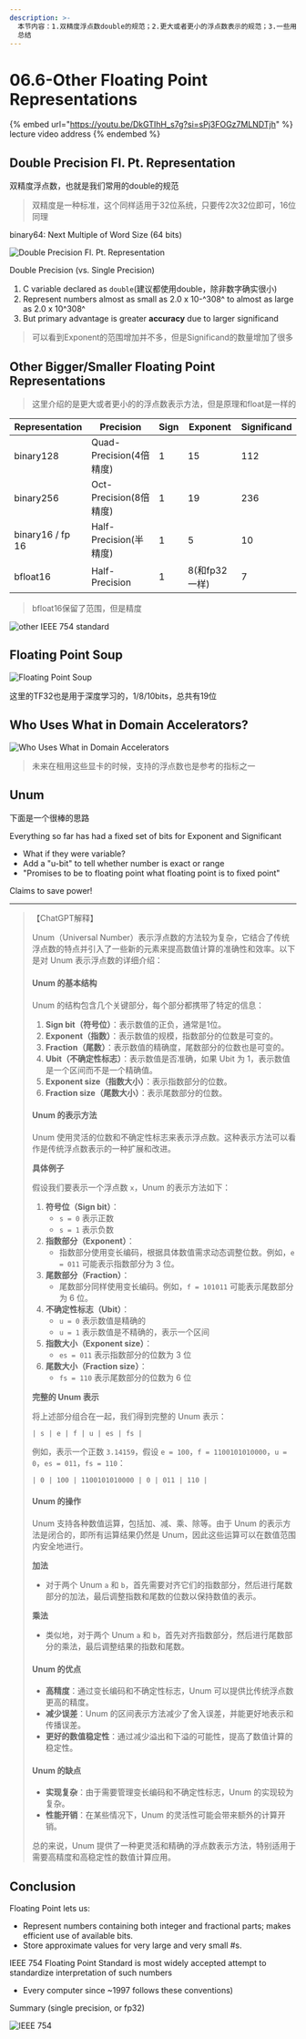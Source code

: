 ```yaml
---
description: >-
  本节内容：1.双精度浮点数double的规范；2.更大或者更小的浮点数表示的规范；3.一些用于ML和加速器的浮点数；4. 新型的浮点数表示方式Unum；5.
  总结
---
```


# 06.6-Other Floating Point Representations

{% embed url="https://youtu.be/DkGTIhH_s7g?si=sPj3FOGz7MLNDTjh" %}
lecture video address
{% endembed %}

## Double Precision Fl. Pt. Representation

双精度浮点数，也就是我们常用的double的规范

> 双精度是一种标准，这个同样适用于32位系统，只要传2次32位即可，16位同理

binary64: Next Multiple of Word Size (64 bits)

![Double Precision Fl. Pt. Representation](.image/image-20240603200834886.png)

Double Precision (vs. Single Precision)

1. C variable declared as `double`(建议都使用double，除非数字确实很小)
2. Represent numbers almost as small as 2.0 x 10-^308^ to almost as large as 2.0 x 10^308^
3. But primary advantage is greater **accuracy** due to larger significand

> 可以看到Exponent的范围增加并不多，但是Significand的数量增加了很多

## Other Bigger/Smaller Floating Point Representations

> 这里介绍的是更大或者更小的的浮点数表示方法，但是原理和float是一样的

| Representation   | Precision            | Sign | Exponent   | Significand |
| ---------------- | -------------------- | ---- | ---------- | ----------- |
| binary128        | Quad-Precision(4倍精度) | 1    | 15         | 112         |
| binary256        | Oct-Precision(8倍精度)  | 1    | 19         | 236         |
| binary16 / fp 16 | Half-Precision(半精度)  | 1    | 5          | 10          |
| bfloat16         | Half-Precision       | 1    | 8(和fp32一样) | 7           |

> bfloat16保留了范围，但是精度

![other IEEE 754 standard](.image/image-20240603201046583.png)

## Floating Point Soup

![Floating Point Soup](.image/image-20240603201133762.png)

这里的TF32也是用于深度学习的，1/8/10bits，总共有19位

## Who Uses What in Domain Accelerators?

![Who Uses What in Domain Accelerators](.image/image-20240603201155640.png)

> 未来在租用这些显卡的时候，支持的浮点数也是参考的指标之一

## Unum

下面是一个很棒的思路

Everything so far has had a fixed set of bits for Exponent and Significant

* What if they were variable?
* Add a "u-bit" to tell whether number is exact or range
* "Promises to be to floating point what floating point is to fixed point"

Claims to save power!

***

> 【ChatGPT解释】
>
> Unum（Universal Number）表示浮点数的方法较为复杂，它结合了传统浮点数的特点并引入了一些新的元素来提高数值计算的准确性和效率。以下是对 Unum 表示浮点数的详细介绍：
>
> #### Unum 的基本结构
>
> Unum 的结构包含几个关键部分，每个部分都携带了特定的信息：
>
> 1. **Sign bit（符号位）**：表示数值的正负，通常是1位。
> 2. **Exponent（指数）**：表示数值的规模，指数部分的位数是可变的。
> 3. **Fraction（尾数）**：表示数值的精确度，尾数部分的位数也是可变的。
> 4. **Ubit（不确定性标志）**：表示数值是否准确，如果 Ubit 为 1，表示数值是一个区间而不是一个精确值。
> 5. **Exponent size（指数大小）**：表示指数部分的位数。
> 6. **Fraction size（尾数大小）**：表示尾数部分的位数。
>
> #### Unum 的表示方法
>
> Unum 使用灵活的位数和不确定性标志来表示浮点数。这种表示方法可以看作是传统浮点数表示的一种扩展和改进。
>
> **具体例子**
>
> 假设我们要表示一个浮点数 `x`，Unum 的表示方法如下：
>
> 1. **符号位（Sign bit）**：
>    * `s = 0` 表示正数
>    * `s = 1` 表示负数
> 2. **指数部分（Exponent）**：
>    * 指数部分使用变长编码，根据具体数值需求动态调整位数。例如，`e = 011` 可能表示指数部分为 3 位。
> 3. **尾数部分（Fraction）**：
>    * 尾数部分同样使用变长编码。例如，`f = 101011` 可能表示尾数部分为 6 位。
> 4. **不确定性标志（Ubit）**：
>    * `u = 0` 表示数值是精确的
>    * `u = 1` 表示数值是不精确的，表示一个区间
> 5. **指数大小（Exponent size）**：
>    * `es = 011` 表示指数部分的位数为 3 位
> 6. **尾数大小（Fraction size）**：
>    * `fs = 110` 表示尾数部分的位数为 6 位
>
> **完整的 Unum 表示**
>
> 将上述部分组合在一起，我们得到完整的 Unum 表示：
>
> ```
> | s | e | f | u | es | fs |
> ```
>
> 例如，表示一个正数 `3.14159`，假设 `e = 100`，`f = 1100101010000`，`u = 0`，`es = 011`，`fs = 110`：
>
> ```
> | 0 | 100 | 1100101010000 | 0 | 011 | 110 |
> ```
>
> #### Unum 的操作
>
> Unum 支持各种数值运算，包括加、减、乘、除等。由于 Unum 的表示方法是闭合的，即所有运算结果仍然是 Unum，因此这些运算可以在数值范围内安全地进行。
>
> **加法**
>
> * 对于两个 Unum `a` 和 `b`，首先需要对齐它们的指数部分，然后进行尾数部分的加法，最后调整指数和尾数的位数以保持数值的表示。
>
> **乘法**
>
> * 类似地，对于两个 Unum `a` 和 `b`，首先对齐指数部分，然后进行尾数部分的乘法，最后调整结果的指数和尾数。
>
> #### Unum 的优点
>
> * **高精度**：通过变长编码和不确定性标志，Unum 可以提供比传统浮点数更高的精度。
> * **减少误差**：Unum 的区间表示方法减少了舍入误差，并能更好地表示和传播误差。
> * **更好的数值稳定性**：通过减少溢出和下溢的可能性，提高了数值计算的稳定性。
>
> #### Unum 的缺点
>
> * **实现复杂**：由于需要管理变长编码和不确定性标志，Unum 的实现较为复杂。
> * **性能开销**：在某些情况下，Unum 的灵活性可能会带来额外的计算开销。
>
> 总的来说，Unum 提供了一种更灵活和精确的浮点数表示方法，特别适用于需要高精度和高稳定性的数值计算应用。

## Conclusion

Floating Point lets us:

* Represent numbers containing both integer and fractional parts; makes efficient use of available bits.
* Store approximate values for very large and very small #s.

IEEE 754 Floating Point Standard is most widely accepted attempt to standardize interpretation of such numbers

* Every computer since \~1997 follows these conventions)

Summary (single precision, or fp32)

![IEEE 754](.image/image-20240603201328288.png)
